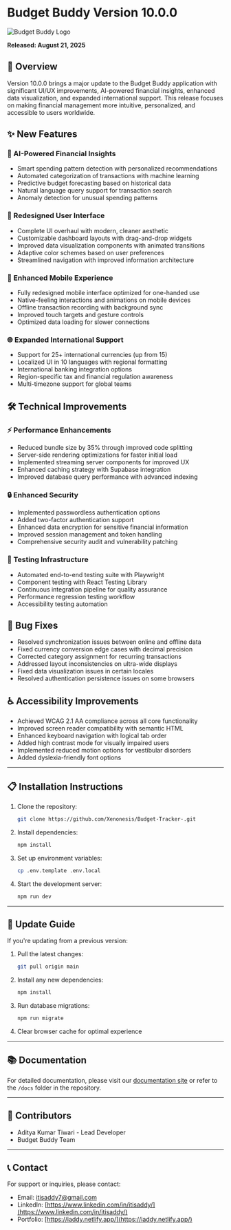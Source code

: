 # Budget Buddy Version 10.0.0

![Budget Buddy Logo](https://iaddy.netlify.app/assets/img/budget-buddy-logo.png)

**Released: August 21, 2025**

## 🚀 Overview

Version 10.0.0 brings a major update to the Budget Buddy application with significant UI/UX improvements, AI-powered financial insights, enhanced data visualization, and expanded international support. This release focuses on making financial management more intuitive, personalized, and accessible to users worldwide.

## ✨ New Features

### 🤖 AI-Powered Financial Insights
- Smart spending pattern detection with personalized recommendations
- Automated categorization of transactions with machine learning
- Predictive budget forecasting based on historical data
- Natural language query support for transaction search
- Anomaly detection for unusual spending patterns

### 🌈 Redesigned User Interface
- Complete UI overhaul with modern, cleaner aesthetic
- Customizable dashboard layouts with drag-and-drop widgets
- Improved data visualization components with animated transitions
- Adaptive color schemes based on user preferences
- Streamlined navigation with improved information architecture

### 📱 Enhanced Mobile Experience
- Fully redesigned mobile interface optimized for one-handed use
- Native-feeling interactions and animations on mobile devices
- Offline transaction recording with background sync
- Improved touch targets and gesture controls
- Optimized data loading for slower connections

### 🌐 Expanded International Support
- Support for 25+ international currencies (up from 15)
- Localized UI in 10 languages with regional formatting
- International banking integration options
- Region-specific tax and financial regulation awareness
- Multi-timezone support for global teams

## 🛠 Technical Improvements

### ⚡ Performance Enhancements
- Reduced bundle size by 35% through improved code splitting
- Server-side rendering optimizations for faster initial load
- Implemented streaming server components for improved UX
- Enhanced caching strategy with Supabase integration
- Improved database query performance with advanced indexing

### 🔒 Enhanced Security
- Implemented passwordless authentication options
- Added two-factor authentication support
- Enhanced data encryption for sensitive financial information
- Improved session management and token handling
- Comprehensive security audit and vulnerability patching

### 🧪 Testing Infrastructure
- Automated end-to-end testing suite with Playwright
- Component testing with React Testing Library
- Continuous integration pipeline for quality assurance
- Performance regression testing workflow
- Accessibility testing automation

## 🐞 Bug Fixes

- Resolved synchronization issues between online and offline data
- Fixed currency conversion edge cases with decimal precision
- Corrected category assignment for recurring transactions
- Addressed layout inconsistencies on ultra-wide displays
- Fixed data visualization issues in certain locales
- Resolved authentication persistence issues on some browsers

## ♿ Accessibility Improvements

- Achieved WCAG 2.1 AA compliance across all core functionality
- Improved screen reader compatibility with semantic HTML
- Enhanced keyboard navigation with logical tab order
- Added high contrast mode for visually impaired users
- Implemented reduced motion options for vestibular disorders
- Added dyslexia-friendly font options

---

## 📋 Installation Instructions

1. Clone the repository:
   ```bash
   git clone https://github.com/Xenonesis/Budget-Tracker-.git
   ```

2. Install dependencies:
   ```bash
   npm install
   ```

3. Set up environment variables:
   ```bash
   cp .env.template .env.local
   ```

4. Start the development server:
   ```bash
   npm run dev
   ```

---

## 🔄 Update Guide

If you're updating from a previous version:

1. Pull the latest changes:
   ```bash
   git pull origin main
   ```

2. Install any new dependencies:
   ```bash
   npm install
   ```

3. Run database migrations:
   ```bash
   npm run migrate
   ```

4. Clear browser cache for optimal experience

---

## 📚 Documentation

For detailed documentation, please visit our [documentation site](https://docs.budget-buddy.app) or refer to the `/docs` folder in the repository.

---

## 👥 Contributors

- Aditya Kumar Tiwari - Lead Developer
- Budget Buddy Team

---

## 📞 Contact

For support or inquiries, please contact:
- Email: itisaddy7@gmail.com
- LinkedIn: [https://www.linkedin.com/in/itisaddy/](https://www.linkedin.com/in/itisaddy/)
- Portfolio: [https://iaddy.netlify.app/](https://iaddy.netlify.app/) 